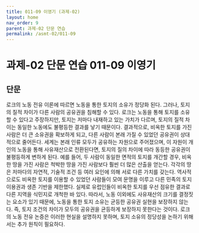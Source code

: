 ```yaml
---
title: 011-09 이영기 (과제-02)
layout: home
nav_order: 9
parent: 과제-02 단문 연습
permalink: /asmt-02/011-09
---
```


# 과제-02 단문 연습 011-09 이영기 

## 단문

로크의 노동 전유 이론에 따르면 노동을 통한 토지의 소유가 정당화 된다. 그러나, 토지의 질적 차이가 다른 사람의 공유권을 침해할 수 있다. 로크는 노동을 통해 토지를 소유할 수 있다고 주장하지만, 토지는 저마다 내재하고 있는 가치가 다르며, 토지의 질적 차이는 동일한 노동에도 불평등한 결과를 낳기 때문이다. 결과적으로, 비옥한 토지를 가진 사람은 더 큰 소유권을 확보하게 되고, 다른 사람이 본래 가질 수 있었던 공유권이 상대적으로 줄어든다. 세계는 본래 인류 모두가 공유하는 자원으로 주어졌으며, 이 자원이 개인의 노동을 통해 사유재산으로 전환된다면, 토지의 질의 차이에 따라 동등한 공유권이 불평등하게 변하게 된다. 예를 들어, 두 사람이 동일한 면적의 토지를 개간할 경우, 비옥한 땅을 가진 사람은 척박한 땅을 가진 사람보다 훨씬 더 많은 산출을 얻는다. 각각의 땅은 저마다의 자연적, 기술적 조건 등 여러 요인에 의해 서로 다른 가치를 갖는다. 역사적으로도 비옥한 토지를 이용할 수 있었던 사람들이 모여 문명을 이루고 다른 민족의 토지 이용권과 생존 기반을 제한했다. 실제로 유럽인들이 비옥한 토지를 우선 점유한 결과로 다른 지역을 식민지로 개척한 바 있다. 따라서, 노동 이외에도 사유재산의 크기를 결정짓는 요소가 있기 때문에, 노동을 통한 토지 소유는 균등한 공유권 실현을 보장하지 않는다. 즉, 토지 조건의 차이가 모두의 공유권을 균등하게 보장하지 못한다는 것이다. 로크의 노동 전유 논증은 이러한 현실을 설명하지 못하며, 토지 소유의 정당성을 논하기 위해서는 추가 원칙이 필요하다.

